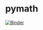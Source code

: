 # pymath

[![Binder](https://mybinder.org/badge_logo.svg)](https://mybinder.org/v2/gh/hluebbering/pymath.git/HEAD)
